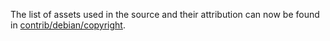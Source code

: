 The list of assets used in the  source and their attribution can now be found in [contrib/debian/copyright](../contrib/debian/copyright).
